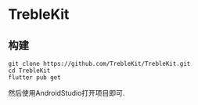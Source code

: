 # TrebleKit

## 构建

```shell
git clone https://github.com/TrebleKit/TrebleKit.git
cd TrebleKit
flutter pub get
```

然后使用AndroidStudio打开项目即可.
